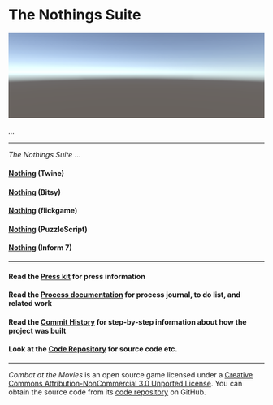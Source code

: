 # The Nothings Suite

[![Splash](info/images/splash.png)](https://pippinbarr.github.io/the-nothings-suite/)

*...*

---

_The Nothings Suite_ ...

#### [Nothing](https://pippinbarr.github.io/the-nothings-suite/twine/) (Twine)
#### [Nothing](https://pippinbarr.github.io/the-nothings-suite/bitsy/) (Bitsy)
#### [Nothing](https://pippinbarr.github.io/the-nothings-suite/flickgame/) (flickgame)
#### [Nothing](https://pippinbarr.github.io/the-nothings-suite/puzzlescript/) (PuzzleScript)
#### [Nothing](https://pippinbarr.github.io/the-nothings-suite/inform7/Nothing.gblorb) (Inform 7)

---

#### Read the [Press kit](https://github.com/pippinbarr/the-nothings-suite/blob/master/press/README.md) for press information
#### Read the [Process documentation](https://github.com/pippinbarr/the-nothings-suite/blob/master/process/README.md) for process journal, to do list, and related work
#### Read the [Commit History](https://github.com/pippinbarr/the-nothings-suite/commits/master) for step-by-step information about how the project was built
#### Look at the [Code Repository](https://github.com/pippinbarr/the-nothings-suite) for source code etc.

---

_Combat at the Movies_ is an open source game licensed under a [Creative Commons Attribution-NonCommercial 3.0 Unported License](http://creativecommons.org/licenses/by-nc/3.0/). You can obtain the source code from its [code repository](https://github.com/pippinbarr/the-nothings-suite) on GitHub.
